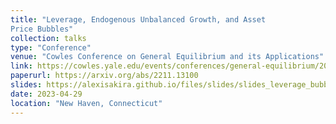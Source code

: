 ```yaml
---
title: "Leverage, Endogenous Unbalanced Growth, and Asset
Price Bubbles"
collection: talks
type: "Conference"
venue: "Cowles Conference on General Equilibrium and its Applications"
link: https://cowles.yale.edu/events/conferences/general-equilibrium/2023
paperurl: https://arxiv.org/abs/2211.13100
slides: https://alexisakira.github.io/files/slides/slides_leverage_bubble.pdf
date: 2023-04-29
location: "New Haven, Connecticut"
---
```

